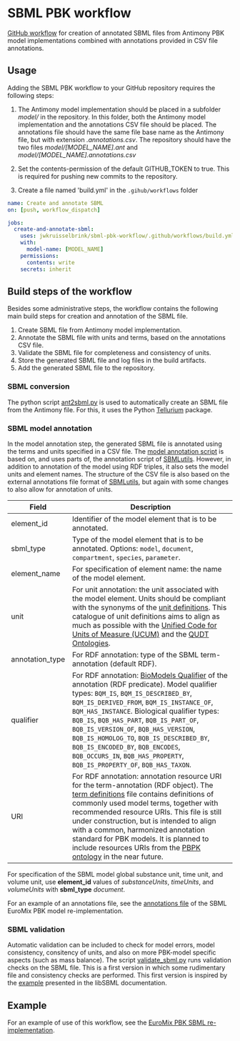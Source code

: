 # SBML PBK workflow

[GitHub workflow](https://docs.github.com/en/actions/using-workflows) for creation of annotated SBML files from Antimony PBK model implementations combined with annotations provided in CSV file annotations.

## Usage

Adding the SBML PBK workflow to your GitHub repository requires the following steps:

1. The Antimony model implementation should be placed in a subfolder *model/* in the repository. In this folder, both the Antimony model implementation and the annotations CSV file should be placed. The annotations file should have the same file base name as the Antimony file, but with extension *.annotations.csv*. The repository should have the two files *model/[MODEL_NAME].ant* and *model/[MODEL_NAME].annotations.csv*

2. Set the contents-permission of the default GITHUB_TOKEN to true. This is required for pushing new commits to the repository.

3. Create a file named 'build.yml' in the `.gihub/workflows` folder 

```yaml
name: Create and annotate SBML
on: [push, workflow_dispatch]

jobs:
  create-and-annotate-sbml:
    uses: jwkruisselbrink/sbml-pbk-workflow/.github/workflows/build.yml@main
    with:
      model-name: [MODEL_NAME]
    permissions:
      contents: write
    secrets: inherit
```

## Build steps of the workflow

Besides some administrative steps, the workflow contains the following main build steps for creation and annotation of the SBML file. 

1. Create SBML file from Antimony model implementation.
2. Annotate the SBML file with units and terms, based on the annotations CSV file.
3. Validate the SBML file for completeness and consistency of units.
4. Store the generated SBML file and log files in the build artifacts.
5. Add the generated SBML file to the repository.

### SBML conversion

The python script [ant2sbml.py](src/ant2sbml.py) is used to automatically create an SBML file from the Antimony file. For this, it uses the Python [Tellurium](https://tellurium.analogmachine.org/) package.

### SBML model annotation

In the model annotation step, the generated SBML file is annotated using the terms and units specified in a CSV file. The [model annotation script](src/sbml_model_annotator.py) is based on, and uses parts of, the annotation script of [SBMLutils](https://sbmlutils.readthedocs.io/en/latest/notebooks/sbml_annotator.html#Annotate-existing-model). However, in addition to annotation of the model using RDF triples, it also sets the model units and element names. The structure of the CSV file is also based on the external annotations file format of [SBMLutils](https://sbmlutils.readthedocs.io/en/latest/notebooks/sbml_annotator.html#Annotate-existing-model), but again with some changes to also allow for annotation of units.

| Field           | Description                                              |
|-----------------|----------------------------------------------------------|
| element_id      | Identifier of the model element that is to be annotated. |
| sbml_type       | Type of the model element that is to be annotated. Options: `model`, `document`, `compartment`, `species`, `parameter`. |
| element_name    | For specification of element name: the name of the model element. |
| unit            | For unit annotation: the unit associated with the model element. Units should be compliant with the synonyms of the [unit definitions](src/unit_definitions.py). This catalogue of unit definitions aims to align as much as possible with the [Unified Code for Units of Measure (UCUM)](https://ucum.org/) and the [QUDT Ontologies](https://qudt.org/). |
| annotation_type | For RDF annotation: type of the SBML term-annotation (default RDF). |
| qualifier       | For RDF annotation: [BioModels Qualifier](https://github.com/combine-org/combine-specifications/blob/main/specifications/qualifiers-1.1.md#model-qualifiers) of the annotation (RDF predicate). Model qualifier types: `BQM_IS`, `BQM_IS_DESCRIBED_BY`, `BQM_IS_DERIVED_FROM`, `BQM_IS_INSTANCE_OF`, `BQM_HAS_INSTANCE`. Biological qualifier types: `BQB_IS`, `BQB_HAS_PART`, `BQB_IS_PART_OF`, `BQB_IS_VERSION_OF`, `BQB_HAS_VERSION`, `BQB_IS_HOMOLOG_TO`, `BQB_IS_DESCRIBED_BY`, `BQB_IS_ENCODED_BY`, `BQB_ENCODES`, `BQB_OCCURS_IN`, `BQB_HAS_PROPERTY`, `BQB_IS_PROPERTY_OF`, `BQB_HAS_TAXON`. |
| URI             | For RDF annotation: annotation resource URI for the term-annotation (RDF object). The [term definitions](src/term_definitions.py) file contains definitions of commonly used model terms, together with recommended resource URIs. This file is still under construction, but is intended to align with a common, harmonized annotation standard for PBK models. It is planned to include resources URIs from the [PBPK ontology](https://github.com/Crispae/pbpko/tree/main) in the near future. |

For specification of the SBML model global substance unit, time unit, and volume unit, use **element_id** values of *substanceUnits*, *timeUnits*, and *volumeUnits* with **sbml_type** *document*.

For an example of an annotations file, see the [annotations file](https://github.com/rivm-syso/euromix-to-sbml/blob/main/model/euromix.annotations.csv) of the SBML EuroMix PBK model re-implementation.

### SBML validation

Automatic validation can be included to check for model errors, model consistency, consitency of units, and also on more PBK-model specific aspects (such as mass balance). The script [validate_sbml.py](src/validate_sbml.py) runs validation checks on the SBML file. This is a first version in which some rudimentary file and consistency checks are performed. This first version is inspired by the [example](https://synonym.caltech.edu/software/libsbml/5.18.0/docs/formatted/python-api/validate_s_b_m_l_8py-example.html) presented in the libSBML documentation.

## Example

For an example of use of this workflow, see the [EuroMix PBK SBML re-implementation](https://github.com/rivm-syso/euromix-to-sbml).
